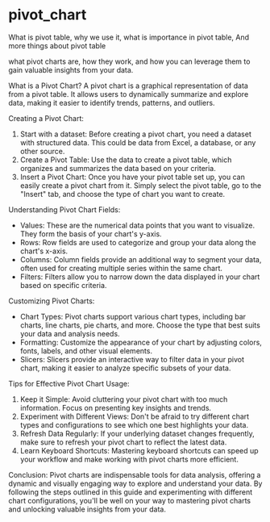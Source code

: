# pivot_chart
What is pivot table, why we use it, what is importance in pivot table, And more things about pivot table

what pivot charts are, how they work, and how you can leverage them to gain valuable insights from your data.

What is a Pivot Chart?
A pivot chart is a graphical representation of data from a pivot table. It allows users to dynamically summarize and explore data, making it easier to identify trends, patterns, and outliers.

Creating a Pivot Chart:
1. Start with a dataset: Before creating a pivot chart, you need a dataset with structured data. This could be data from Excel, a database, or any other source.
2. Create a Pivot Table: Use the data to create a pivot table, which organizes and summarizes the data based on your criteria.
3. Insert a Pivot Chart: Once you have your pivot table set up, you can easily create a pivot chart from it. Simply select the pivot table, go to the "Insert" tab, and choose the type of chart you want to create.

Understanding Pivot Chart Fields:
- Values: These are the numerical data points that you want to visualize. They form the basis of your chart's y-axis.
- Rows: Row fields are used to categorize and group your data along the chart's x-axis.
- Columns: Column fields provide an additional way to segment your data, often used for creating multiple series within the same chart.
- Filters: Filters allow you to narrow down the data displayed in your chart based on specific criteria.

Customizing Pivot Charts:
- Chart Types: Pivot charts support various chart types, including bar charts, line charts, pie charts, and more. Choose the type that best suits your data and analysis needs.
- Formatting: Customize the appearance of your chart by adjusting colors, fonts, labels, and other visual elements.
- Slicers: Slicers provide an interactive way to filter data in your pivot chart, making it easier to analyze specific subsets of your data.

Tips for Effective Pivot Chart Usage:
1. Keep it Simple: Avoid cluttering your pivot chart with too much information. Focus on presenting key insights and trends.
2. Experiment with Different Views: Don't be afraid to try different chart types and configurations to see which one best highlights your data.
3. Refresh Data Regularly: If your underlying dataset changes frequently, make sure to refresh your pivot chart to reflect the latest data.
4. Learn Keyboard Shortcuts: Mastering keyboard shortcuts can speed up your workflow and make working with pivot charts more efficient.

Conclusion:
Pivot charts are indispensable tools for data analysis, offering a dynamic and visually engaging way to explore and understand your data. By following the steps outlined in this guide and experimenting with different chart configurations, you'll be well on your way to mastering pivot charts and unlocking valuable insights from your data.
